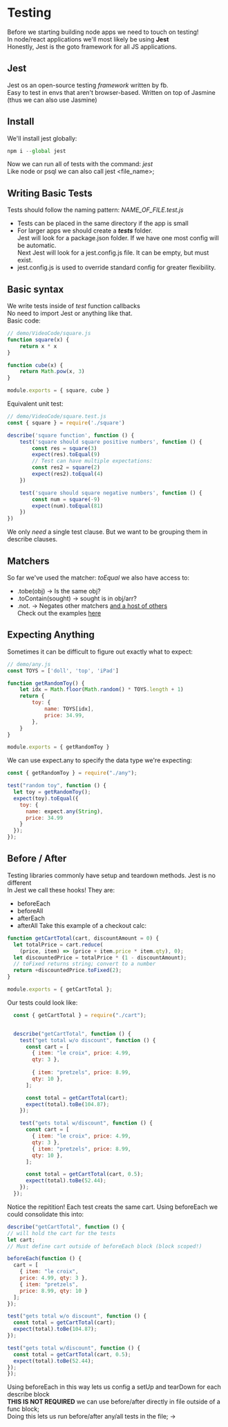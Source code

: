 # Testing

Before we starting building node apps we need to touch on testing!  
In node/react applications we'll most likely be using **Jest**  
Honestly, Jest is the goto framework for all JS applications.

## Jest

Jest os an open-source testing _framework_ written by fb.  
Easy to test in envs that aren't browser-based.
Written on top of Jasmine (thus we can also use Jasmine)

## Install

We'll install jest globally:

```js
npm i --global jest
```

Now we can run all of tests with the command: _jest_  
Like node or psql we can also call jest <file_name>;

## Writing Basic Tests

Tests should follow the naming pattern: _NAME_OF_FILE.test.js_

- Tests can be placed in the same directory if the app is small
- For larger apps we should create a **_tests_** folder.  
  Jest will look for a package.json folder. If we have one most config will be automatic.  
  Next Jest will look for a jest.config.js file. It can be empty, but must exist.
- jest.config.js is used to override standard config for greater flexibility.

## Basic syntax

We write tests inside of _test_ function callbacks  
No need to import Jest or anything like that.  
Basic code:

```js
// demo/VideoCode/square.js
function square(x) {
	return x * x
}

function cube(x) {
	return Math.pow(x, 3)
}

module.exports = { square, cube }
```

Equivalent unit test:

```js
// demo/VideoCode/square.test.js
const { square } = require('./square')

describe('square function', function () {
	test('square should square positive numbers', function () {
		const res = square(3)
		expect(res).toEqual(9)
		// Test can have multiple expectations:
		const res2 = square(2)
		expect(res2).toEqual(4)
	})

	test('square should square negative numbers', function () {
		const num = square(-9)
		expect(num).toEqual(81)
	})
})
```

We only _need_ a single test clause. But we want to be grouping them in describe clauses.

## Matchers

So far we've used the matcher: _toEqual_ we also have access to:

- .tobe(obj) -> Is the same obj?
- .toContain(sought) -> sought is in obj/arr?
- .not. -> Negates other matchers
  [and a host of others](https://jestjs.io/docs/using-matchers)  
  Check out the examples [here](demo_code/VideoCode/matchers.test.js)

## Expecting Anything

Sometimes it can be difficult to figure out exactly what to expect:

```js
// demo/any.js
const TOYS = ['doll', 'top', 'iPad']

function getRandomToy() {
	let idx = Math.floor(Math.random() * TOYS.length + 1)
	return {
		toy: {
			name: TOYS[idx],
			price: 34.99,
		},
	}
}

module.exports = { getRandomToy }
```

We can use expect.any to specify the data type we're expecting:

```js
const { getRandomToy } = require("./any");

test("random toy", function () {
  let toy = getRandomToy();
  expect(toy).toEqual({
    toy: {
      name: expect.any(String),
      price: 34.99
    }
  });
});
```
## Before / After
Testing libraries commonly have setup and teardown methods. Jest is no different  
In Jest we call these hooks! They are:
- beforeEach
- beforeAll
- afterEach
- afterAll
 Take this example of a checkout calc:
```js
function getCartTotal(cart, discountAmount = 0) {
  let totalPrice = cart.reduce(
    (price, item) => (price + item.price * item.qty), 0);
  let discountedPrice = totalPrice * (1 - discountAmount);
  // toFixed returns string; convert to a number
  return +discountedPrice.toFixed(2);
}

module.exports = { getCartTotal };
``` 
Our tests could look like:
```js
  const { getCartTotal } = require("./cart");


  describe("getCartTotal", function () {
    test("get total w/o discount", function () {
      const cart = [
        { item: "le croix", price: 4.99, 
        qty: 3 },
        
        { item: "pretzels", price: 8.99, 
        qty: 10 },
      ];

      const total = getCartTotal(cart);
      expect(total).toBe(104.87);
    });

    test("gets total w/discount", function () {
      const cart = [
        { item: "le croix", price: 4.99, 
        qty: 3 },
        { item: "pretzels", price: 8.99, 
        qty: 10 },
      ];

      const total = getCartTotal(cart, 0.5);
      expect(total).toBe(52.44);
    });
  });
  ```
  Notice the repitition! Each test creats the same cart. 
  Using beforeEach we could consolidate this into:
  ```js
describe("getCartTotal", function () {
  // will hold the cart for the tests
  let cart;
  // Must define cart outside of beforeEach block (block scoped!)

  beforeEach(function () {
    cart = [
      { item: "le croix", 
      price: 4.99, qty: 3 },
      { item: "pretzels", 
      price: 8.99, qty: 10 }
    ];
  });

  test("gets total w/o discount", function () {
    const total = getCartTotal(cart);
    expect(total).toBe(104.87);
  });

  test("gets total w/discount", function () {
    const total = getCartTotal(cart, 0.5);
    expect(total).toBe(52.44);
  });
});
```
Using beforeEach in this way lets us config a setUp and tearDown for each describe block  
**THIS IS NOT REQUIRED** we can use before/after directly in file outside of a func block;  
Doing this lets us run before/after any/all tests in the file; -> 
